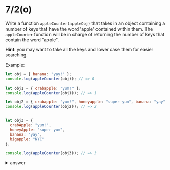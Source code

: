 # 7/2(o)

Write a function `appleCounter(appleObj)` that takes in an object containing a 
number of keys that have the word 'apple' contained within them. The `appleCounter`
function will be in charge of returning the number of keys that contain the word 
"apple".

**Hint**: you may want to take all the keys and lower case them for easier
searching.


Example:

```js
let obj = { banana: "yay!" };
console.log(appleCounter(obj)); // => 0

let obj1 = { crabapple: "yum!" };
console.log(appleCounter(obj1)); // => 1

let obj2 = { crabapple: "yum!", honeyapple: "super yum", banana: "yay" };
console.log(appleCounter(obj2)); // => 2


let obj3 = {
  crabApple: "yum!",
  honeyApple: "super yum",
  banana: "yay",
  bigapple: "NYC"
};

console.log(appleCounter(obj3)); // => 3
```


<details>

  <summary>answer</summary>

  ```js
function appleCounter(appleObj) {
  /*
  0. create a counter
  1. iterate through appleObj, 
    a. if eachKey.lowercase() contains 'apple' , increment counter by 1
  */
  let counter = 0;
  for (eachKey in appleObj) {
    if (eachKey.toLowerCase().includes('apple')) {
      counter++;
    }
  }
  return counter;
}
  ```
</details>
